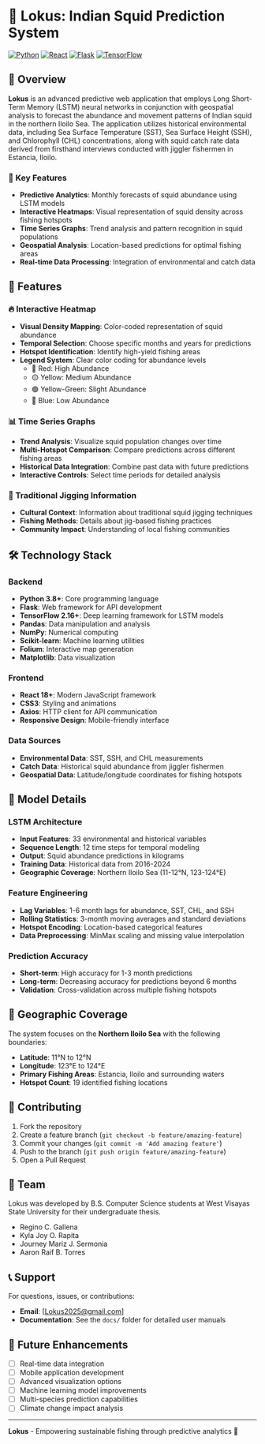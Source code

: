 # 🦑 Lokus: Indian Squid Prediction System

[![Python](https://img.shields.io/badge/Python-3.8+-blue.svg)](https://www.python.org/downloads/)
[![React](https://img.shields.io/badge/React-18.0+-blue.svg)](https://reactjs.org/)
[![Flask](https://img.shields.io/badge/Flask-3.0+-green.svg)](https://flask.palletsprojects.com/)
[![TensorFlow](https://img.shields.io/badge/TensorFlow-2.16+-orange.svg)](https://tensorflow.org/)

## 📖 Overview

**Lokus** is an advanced predictive web application that employs Long Short-Term Memory (LSTM) neural networks in conjunction with geospatial analysis to forecast the abundance and movement patterns of Indian squid in the northern Iloilo Sea. The application utilizes historical environmental data, including Sea Surface Temperature (SST), Sea Surface Height (SSH), and Chlorophyll (CHL) concentrations, along with squid catch rate data derived from firsthand interviews conducted with jiggler fishermen in Estancia, Iloilo.

### 🎯 Key Features

- **Predictive Analytics**: Monthly forecasts of squid abundance using LSTM models
- **Interactive Heatmaps**: Visual representation of squid density across fishing hotspots
- **Time Series Graphs**: Trend analysis and pattern recognition in squid populations
- **Geospatial Analysis**: Location-based predictions for optimal fishing areas
- **Real-time Data Processing**: Integration of environmental and catch data

## 🚀 Features

### 🔥 Interactive Heatmap
- **Visual Density Mapping**: Color-coded representation of squid abundance
- **Temporal Selection**: Choose specific months and years for predictions
- **Hotspot Identification**: Identify high-yield fishing areas
- **Legend System**: Clear color coding for abundance levels
  - 🔴 Red: High Abundance
  - 🟡 Yellow: Medium Abundance  
  - 🟢 Yellow-Green: Slight Abundance
  - 🔵 Blue: Low Abundance

### 📊 Time Series Graphs
- **Trend Analysis**: Visualize squid population changes over time
- **Multi-Hotspot Comparison**: Compare predictions across different fishing areas
- **Historical Data Integration**: Combine past data with future predictions
- **Interactive Controls**: Select time periods for detailed analysis

### 🎣 Traditional Jigging Information
- **Cultural Context**: Information about traditional squid jigging techniques
- **Fishing Methods**: Details about jig-based fishing practices
- **Community Impact**: Understanding of local fishing communities

## 🛠️ Technology Stack

### Backend
- **Python 3.8+**: Core programming language
- **Flask**: Web framework for API development
- **TensorFlow 2.16+**: Deep learning framework for LSTM models
- **Pandas**: Data manipulation and analysis
- **NumPy**: Numerical computing
- **Scikit-learn**: Machine learning utilities
- **Folium**: Interactive map generation
- **Matplotlib**: Data visualization

### Frontend
- **React 18+**: Modern JavaScript framework
- **CSS3**: Styling and animations
- **Axios**: HTTP client for API communication
- **Responsive Design**: Mobile-friendly interface

### Data Sources
- **Environmental Data**: SST, SSH, and CHL measurements
- **Catch Data**: Historical squid abundance from jiggler fishermen
- **Geospatial Data**: Latitude/longitude coordinates for fishing hotspots


## 🔬 Model Details

### LSTM Architecture
- **Input Features**: 33 environmental and historical variables
- **Sequence Length**: 12 time steps for temporal modeling
- **Output**: Squid abundance predictions in kilograms
- **Training Data**: Historical data from 2016-2024
- **Geographic Coverage**: Northern Iloilo Sea (11-12°N, 123-124°E)

### Feature Engineering
- **Lag Variables**: 1-6 month lags for abundance, SST, CHL, and SSH
- **Rolling Statistics**: 3-month moving averages and standard deviations
- **Hotspot Encoding**: Location-based categorical features
- **Data Preprocessing**: MinMax scaling and missing value interpolation

### Prediction Accuracy
- **Short-term**: High accuracy for 1-3 month predictions
- **Long-term**: Decreasing accuracy for predictions beyond 6 months
- **Validation**: Cross-validation across multiple fishing hotspots

## 🌊 Geographic Coverage

The system focuses on the **Northern Iloilo Sea** with the following boundaries:
- **Latitude**: 11°N to 12°N
- **Longitude**: 123°E to 124°E
- **Primary Fishing Areas**: Estancia, Iloilo and surrounding waters
- **Hotspot Count**: 19 identified fishing locations


## 🤝 Contributing

1. Fork the repository
2. Create a feature branch (`git checkout -b feature/amazing-feature`)
3. Commit your changes (`git commit -m 'Add amazing feature'`)
4. Push to the branch (`git push origin feature/amazing-feature`)
5. Open a Pull Request


## 👥 Team

Lokus was developed by B.S. Computer Science students at West Visayas State University for their undergraduate thesis.

- Regino C. Gallena
- Kyla Joy O. Rapita
- Journey Mariz J. Sermonia
- Aaron Raif B. Torres


## 📞 Support

For questions, issues, or contributions:
- **Email**: [Lokus2025@gmail.com]
- **Documentation**: See the `docs/` folder for detailed user manuals

## 🔮 Future Enhancements

- [ ] Real-time data integration
- [ ] Mobile application development
- [ ] Advanced visualization options
- [ ] Machine learning model improvements
- [ ] Multi-species prediction capabilities
- [ ] Climate change impact analysis

---

**Lokus** - Empowering sustainable fishing through predictive analytics 🦑
